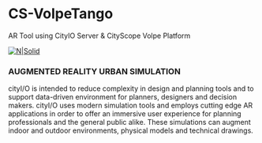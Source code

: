 # CS-VolpeTango
AR Tool using CityIO Server &amp; CityScope Volpe Platform 

[![N|Solid](https://static1.squarespace.com/static/537a1f91e4b0ccfe943c6bc6/t/57af60d1c534a5bee9b9b44b/1471111420213/?format=1500w)]()

### AUGMENTED REALITY URBAN SIMULATION

cityI/O is intended to reduce complexity in design and planning tools and to support  data-driven environment for planners, designers and decision makers. cityI/O uses modern simulation tools and employs cutting edge AR applications in order to offer an immersive user experience for planning professionals and the general public alike. These simulations can augment indoor and outdoor environments, physical models and technical drawings. 
